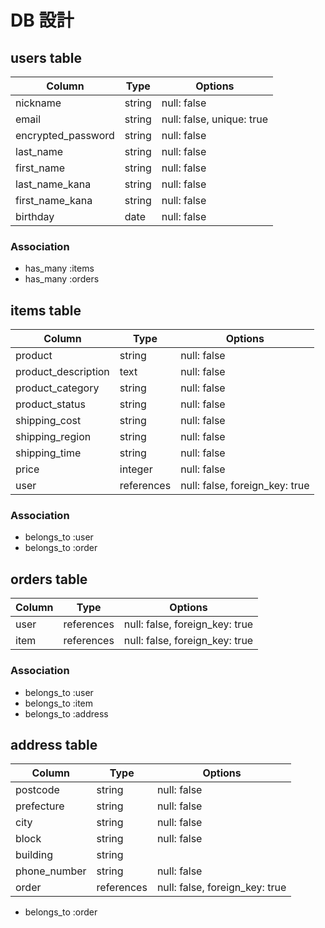 # DB 設計

## users table

| Column             | Type          | Options                      |
|--------------------|---------------|------------------------------|
| nickname           | string        | null: false                  |
| email              | string        | null: false, unique: true    |
| encrypted_password | string        | null: false                  |
| last_name          | string        | null: false                  |
| first_name         | string        | null: false                  |
| last_name_kana     | string        | null: false                  |
| first_name_kana    | string        | null: false                  |
| birthday           | date          | null: false                  |

### Association 

* has_many :items
* has_many :orders


## items table

| Column              | Type       | Options                        |
|---------------------|------------|--------------------------------|
| product             | string     | null: false                    |
| product_description | text       | null: false                    |
| product_category    | string     | null: false                    |
| product_status      | string     | null: false                    |
| shipping_cost       | string     | null: false                    |
| shipping_region     | string     | null: false                    |
| shipping_time       | string     | null: false                    |
| price               | integer    | null: false                    |
| user                | references | null: false, foreign_key: true |

### Association

* belongs_to :user
* belongs_to :order


## orders table

| Column              | Type       | Options                        |
|---------------------|------------|--------------------------------|
| user                | references | null: false, foreign_key: true |
| item                | references | null: false, foreign_key: true |

### Association

* belongs_to :user
* belongs_to :item
* belongs_to :address


## address table

| Column             | Type       | Options                        |
|--------------------|------------|--------------------------------|
| postcode           | string     | null: false                    |
| prefecture         | string     | null: false                    |
| city               | string     | null: false                    |
| block              | string     | null: false                    |
| building           | string     |                                |
| phone_number       | string     | null: false                    |
| order              | references | null: false, foreign_key: true |

* belongs_to :order